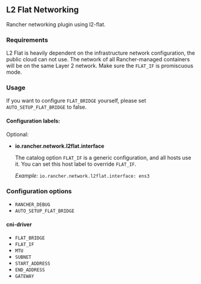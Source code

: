 ## L2 Flat Networking

Rancher networking plugin using l2-flat.

### Requirements

L2 Flat is heavily dependent on the infrastructure network configuration, the public cloud can not use. 
The network of all Rancher-managed containers will be on the same Layer 2 network. Make sure the `FLAT_IF` is promiscuous mode.

### Usage

If you want to configure `FLAT_BRIDGE` yourself, please set `AUTO_SETUP_FLAT_BRIDGE` to false.

#### Configuration labels:

Optional:

- **io.rancher.network.l2flat.interface**

  The catalog option `FLAT_IF` is a generic configuration, and all hosts use it. You can set this host label to override `FLAT_IF`.

  *Example:* `io.rancher.network.l2flat.interface: ens3`

### Configuration options
* `RANCHER_DEBUG`
* `AUTO_SETUP_FLAT_BRIDGE`

#### cni-driver

* `FLAT_BRIDGE`
* `FLAT_IF`
* `MTU`
* `SUBNET`
* `START_ADDRESS`
* `END_ADDRESS`
* `GATEWAY`
